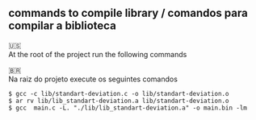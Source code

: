 ## commands to compile library / comandos para compilar a biblioteca

🇺🇸<br>
At the root of the project run the following commands

🇧🇷 <br>
Na raiz do projeto execute os seguintes comandos

```console
$ gcc -c lib/standart-deviation.c -o lib/standart-deviation.o
$ ar rv lib/lib_standart-deviation.a lib/standart-deviation.o
$ gcc  main.c -L. "./lib/lib_standart-deviation.a" -o main.bin -lm
```
